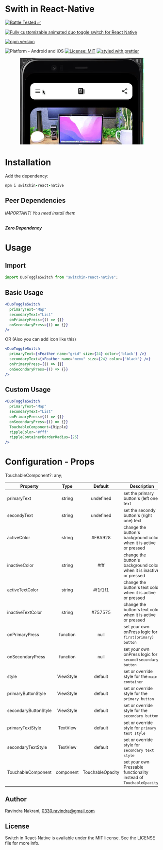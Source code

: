 # Swith in React-Native

[![Battle Tested ✅](https://img.shields.io/badge/-Battle--Tested%20%E2%9C%85-03666e?style=for-the-badge)](https://github.com/ravindra3003/react-native-toggle-switch)

[![Fully customizable animated duo toggle switch for React Native](https://img.shields.io/badge/-Fully%20customizable%20animated%20duo%20toggle%20switch%20for%20React%20Native-lightgrey?style=for-the-badge)](https://github.com/ravindra3003/react-native-toggle-switch)

[![npm version](https://img.shields.io/npm/v/switchin-react-native.svg?style=for-the-badge)](https://www.npmjs.com/package/switchin-react-native)
<!-- [![npm](https://img.shields.io/npm/dt/react-native-duo-toggle-switch.svg?style=for-the-badge)](https://www.npmjs.com/package/switchin-react-native) -->
![Platform - Android and iOS](https://img.shields.io/badge/platform-Android%20%7C%20iOS-blue.svg?style=for-the-badge)
[![License: MIT](https://img.shields.io/badge/License-MIT-green.svg?style=for-the-badge)](https://opensource.org/licenses/MIT)
[![styled with prettier](https://img.shields.io/badge/styled_with-prettier-ff69b4.svg?style=for-the-badge)](https://github.com/prettier/prettier)

<p align="center">
  <img alt="Swith in React-Native"
        src="assets/Screenshots/example.gif" />
</p>

# Installation

Add the dependency:

```ruby
npm i switchin-react-native
```

## Peer Dependencies

###### IMPORTANT! You need install them

<b><i>Zero Dependency</i></b>

# Usage

## Import

```js
import DuoToggleSwitch from "switchin-react-native";
```

## Basic Usage

```jsx
<DuoToggleSwitch
  primaryText="Map"
  secondaryText="List"
  onPrimaryPress={() => {}}
  onSecondaryPress={() => {}}
/>
```

OR (Also you can add icon like this)


```jsx
<DuoToggleSwitch
  primaryText={<Feather name="grid" size={24} color={'black'} />}
  secondaryText={<Feather name="menu" size={24} color={'black'} />}
  onPrimaryPress={() => {}}
  onSecondaryPress={() => {}}
/>
```

## Custom Usage

```jsx
<DuoToggleSwitch
  primaryText="Map"
  secondaryText="List"
  onPrimaryPress={() => {}}
  onSecondaryPress={() => {}}
  TouchableComponent={Ripple}
  rippleColor="#fff"
  rippleContainerBorderRadius={25}
/>
```

# Configuration - Props

TouchableComponent?: any;

| Property             |   Type    |     Default      | Description                                                         |
| -------------------- | :-------: | :--------------: | ------------------------------------------------------------------- |
| primaryText          |  string   |    undefined     | set the primary button's (left one) text                            |
| secondyText          |  string   |    undefined     | set the secondy button's (right one) text                           |
| activeColor          |  string   |     #FBA928      | change the button's background color when it is active or pressed   |
| inactiveColor        |  string   |       #fff       | change the button's background color when it is inactive or pressed |
| activeTextColor      |  string   |     #f1f1f1      | change the button's text color when it is active or pressed         |
| inactiveTextColor    |  string   |     #757575      | change the button's text color when it is active or pressed         |
| onPrimaryPress       | function  |       null       | set your own onPress logic for `first(primary) button`              |
| onSecondaryPress     | function  |       null       | set your own onPress logic for `second(secondary) button`           |
| style                | ViewStyle |     default      | set or override style for the `main container`                      |
| primaryButtonStyle   | ViewStyle |     default      | set or override style for the `primary button`                      |
| secondaryButtonStyle | ViewStyle |     default      | set or override style for the `secondary button`                    |
| primaryTextStyle     | TextView  |     default      | set or override style for `primary text style`                      |
| secondaryTextStyle   | TextView  |     default      | set or override style for `secondary text style`                    |
| TouchableComponent   | component | TouchableOpacity | set your own Pressable functionality instead of `TouchableOpacity`  |

## Author

Ravindra Nakrani, 0330.ravindra@gmail.com

## License

Switch in React-Native is available under the MIT license. See the LICENSE file for more info.
